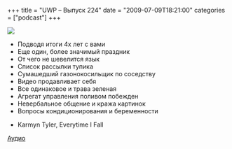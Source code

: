 +++
title = "UWP – Выпуск 224"
date = "2009-07-09T18:21:00"
categories = ["podcast"]
+++

![](https://podcast.umputun.com/images/uwp/uwp224.jpg)



- Подводя итоги 4х лет с вами
- Еще один, более значимый праздник
- От чего не шевелится язык
- Список рассылки тупика
- Сумашедший газонокосильщик по соседству
- Видео продавливает себя
- Все одинаковое и трава зеленая
- Агрегат управления поливом побежден
- Невербальное общение и кража картинок
- Вопросы кондиционирования и беременности


* Karmyn Tyler, Everytime I Fall

[Аудио](http://archive.rucast.net/uwp/media/ump_podcast224.mp3)
<audio src="http://archive.rucast.net/uwp/media/ump_podcast224.mp3" preload="none">